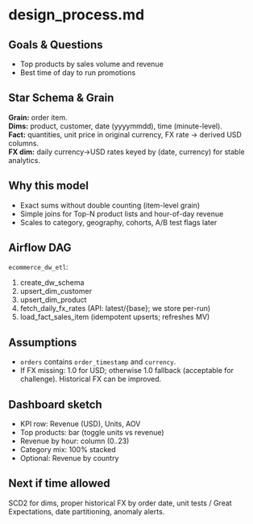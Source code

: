 # design_process.md

## Goals & Questions
- Top products by sales volume and revenue
- Best time of day to run promotions

## Star Schema & Grain
**Grain:** order item.  
**Dims:** product, customer, date (yyyymmdd), time (minute-level).  
**Fact:** quantities, unit price in original currency, FX rate → derived USD columns.  
**FX dim:** daily currency→USD rates keyed by (date, currency) for stable analytics.

## Why this model
- Exact sums without double counting (item-level grain)
- Simple joins for Top-N product lists and hour-of-day revenue
- Scales to category, geography, cohorts, A/B test flags later

## Airflow DAG
`ecommerce_dw_etl`:
1. create_dw_schema
2. upsert_dim_customer
3. upsert_dim_product
4. fetch_daily_fx_rates (API: latest/{base}; we store per-run)
5. load_fact_sales_item (idempotent upserts; refreshes MV)

## Assumptions
- `orders` contains `order_timestamp` and `currency`.
- If FX missing: 1.0 for USD; otherwise 1.0 fallback (acceptable for challenge). Historical FX can be improved.

## Dashboard sketch
- KPI row: Revenue (USD), Units, AOV
- Top products: bar (toggle units vs revenue)
- Revenue by hour: column (0..23)
- Category mix: 100% stacked
- Optional: Revenue by country

## Next if time allowed
SCD2 for dims, proper historical FX by order date, unit tests / Great Expectations, date partitioning, anomaly alerts.
